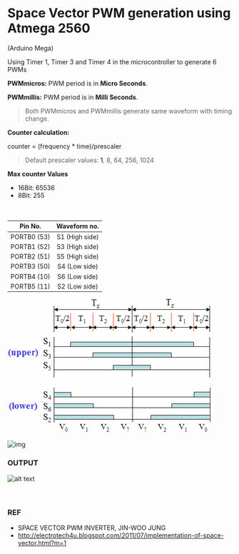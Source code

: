 # Space Vector PWM generation using Atmega 2560

(Arduino Mega) 

Using Timer 1, Timer 3 and Timer 4 in the microcontroller to generate 6 PWMs

**PWMmicros:** PWM period is in **Micro Seconds**. 

**PWMmillis:** PWM period is in **Milli Seconds**.

> Both PWMmicros and PWMmillis generate same waveform with timing change.

**Counter calculation:**

counter = (frequency * time)/prescaler

> Default prescaler values: **1**, 8, 64, 256, 1024

**Max counter Values**

* 16Bit: 65536
* 8Bit: 255
  <br>
  <br>
  <br>



|   Pin No.   |  Waveform no.  |
| :---------: | :------------: |
| PORTB0 (53) | S1 (High side) |
| PORTB1 (52) | S3 (High side) |
| PORTB2 (51) | S5 (High side) |
| PORTB3 (50) | S4 (Low side)  |
| PORTB4 (10) | S6 (Low side)  |
| PORTB5 (11) | S2 (Low side)  |





![1553932476551](https://github.com/083chandan/SpaceVector_PWM/blob/master/refrences/Sector.png)

![img](http://1.bp.blogspot.com/-Pp_9dZX434A/UeaA5XiMEuI/AAAAAAAAAIY/tNYQzwg6n1I/s280/pattern+sectors.jpg)

### OUTPUT

![alt text](https://github.com/083chandan/svm/blob/master/refrences/Generated%20SVM/All%20Sectors%20and%20PWM.PNG)
<br>
<br>
<br>

### REF
* SPACE VECTOR PWM INVERTER, JIN-WOO JUNG <br>
* http://electrotech4u.blogspot.com/2011/07/implementation-of-space-vector.html?m=1
